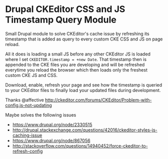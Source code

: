 # Drupal CKEditor CSS and JS Timestamp Query Module

Small Drupal module to solve CKEditor's cache issue by refreshing its timestamp that is added as query to every custom CKE CSS and JS on page reload.

All it does is loading a small JS before any other CKEditor JS is loaded where I set <code>CKEDITOR.timestamp = +new Date</code>. That timestamp then is appended to the CKE files you are developing and will be refreshed everytime you reload the browser which then loads only the freshest custom CKE JS and CSS.

Download, enable, refresh your page and see how the timestamp is queried to your CKEditor files to finally load your updated files during development.

Thanks @affective
http://ckeditor.com/forums/CKEditor/Problem-with-config.js-not-updating

Maybe solves the following issues
- https://www.drupal.org/node/2330515
- http://drupal.stackexchange.com/questions/42016/ckeditor-styles-js-caching-issue
- https://www.drupal.org/node/867056
- http://stackoverflow.com/questions/14940452/force-ckeditor-to-refresh-config
